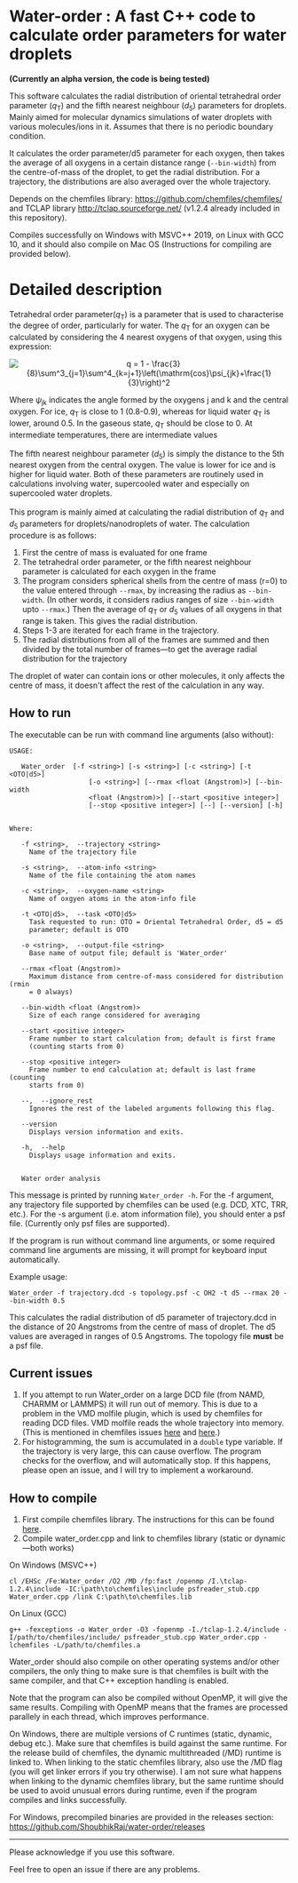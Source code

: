 # Water-order : A fast C++ code to calculate order parameters for water droplets

**(Currently an alpha version, the code is being tested)**

This software calculates the radial distribution of oriental tetrahedral order parameter (*q*<sub>T</sub>) and the fifth nearest neighbour (*d*<sub>5</sub>) parameters for droplets. Mainly aimed for molecular dynamics simulations of water droplets with various molecules/ions in it. Assumes that there is no periodic boundary condition.

It calculates the order parameter/d5 parameter for each oxygen, then takes the average of all oxygens in a certain distance range (`--bin-width`) from the centre-of-mass of the droplet, to get the radial distribution. For a trajectory, the distributions are also averaged over the whole trajectory.

Depends on the chemfiles library: https://github.com/chemfiles/chemfiles/ and TCLAP library http://tclap.sourceforge.net/ (v1.2.4 already included in this repository).

Compiles successfully on Windows with MSVC++ 2019, on Linux with GCC 10, and it should also compile on Mac OS (Instructions for compiling are provided below).

# Detailed description
Tetrahedral order parameter(*q*<sub>T</sub>) is a parameter that is used to characterise the degree of order, particularly for water. The *q*<sub>T</sub> for an oxygen can be calculated by considering the 4 nearest oxygens of that oxygen, using this expression:

<p align="center">
   <img src="https://latex.codecogs.com/png.latex?q&space;=&space;1&space;-&space;\frac{3}{8}\sum^3_{j=1}\sum^4_{k=j&plus;1}\left(\mathrm{cos}\psi_{jk}&plus;\frac{1}{3}\right)^2" title="q = 1 - \frac{3}{8}\sum^3_{j=1}\sum^4_{k=j+1}\left(\mathrm{cos}\psi_{jk}+\frac{1}{3}\right)^2" />
</p>

Where <i>ψ</i><sub>jk</sub> indicates the angle formed by the oxygens j and k and the central oxygen. For ice, <i>q</i><sub>T</sub> is close to 1 (0.8-0.9), whereas for 
liquid water <i>q</i><sub>T</sub> is lower, around 0.5. In the gaseous state, *q*<sub>T</sub> should be close to 0. At intermediate temperatures, there are intermediate values
<br><br>
The fifth nearest neighbour parameter (*d*<sub>5</sub>) is simply the distance to the 5th nearest oxygen from the central oxygen. The value is lower for ice and is higher for liquid water. Both of these parameters are routinely used in calculations involving water, supercooled water and especially on supercooled water droplets.
<br><br>
This program is mainly aimed at calculating the radial distribution of *q*<sub>T</sub> and *d*<sub>5</sub> parameters for droplets/nanodroplets of water. The calculation procedure is as follows:
1) First the centre of mass is evaluated for one frame
2) The tetrahedral order parameter, or the fifth nearest neighbour parameter is calculated for each oxygen in the frame
3) The program considers spherical shells from the centre of mass (r=0) to the value entered through `--rmax`, by increasing the radius as `--bin-width`. (In other words, it considers radius ranges of size `--bin-width` upto `--rmax`.) Then the average of *q*<sub>T</sub> or *d*<sub>5</sub> values of all oxygens in that range is taken. This gives the radial distribution.
4) Steps 1-3 are iterated for each frame in the trajectory.
5) The radial distributions from all of the frames are summed and then divided by the total number of frames—to get the average radial distribution for the trajectory

The droplet of water can contain ions or other molecules, it only affects the centre of mass, it doesn't affect the rest of the calculation in any way.

## How to run
The executable can be run with command line arguments (also without):
```
USAGE:

   Water_order  [-f <string>] [-s <string>] [-c <string>] [-t <OTO|d5>]
                    [-o <string>] [--rmax <float (Angstrom)>] [--bin-width
                    <float (Angstrom)>] [--start <positive integer>]
                    [--stop <positive integer>] [--] [--version] [-h]


Where:

   -f <string>,  --trajectory <string>
     Name of the trajectory file

   -s <string>,  --atom-info <string>
     Name of the file containing the atom names

   -c <string>,  --oxygen-name <string>
     Name of oxgyen atoms in the atom-info file

   -t <OTO|d5>,  --task <OTO|d5>
     Task requested to run: OTO = Oriental Tetrahedral Order, d5 = d5
     parameter; default is OTO

   -o <string>,  --output-file <string>
     Base name of output file; default is 'Water_order'

   --rmax <float (Angstrom)>
     Maximum distance from centre-of-mass considered for distribution (rmin
     = 0 always)

   --bin-width <float (Angstrom)>
     Size of each range considered for averaging

   --start <positive integer>
     Frame number to start calculation from; default is first frame
     (counting starts from 0)

   --stop <positive integer>
     Frame number to end calculation at; default is last frame (counting
     starts from 0)

   --,  --ignore_rest
     Ignores the rest of the labeled arguments following this flag.

   --version
     Displays version information and exits.

   -h,  --help
     Displays usage information and exits.


   Water order analysis
```
This message is printed by running `Water_order -h`. For the -f argument, any trajectory file supported by chemfiles can be used (e.g. DCD, XTC, TRR, etc.). For the -s argument (i.e. atom information file), you should enter a psf file. (Currently only psf files are supported). 

If the program is run without command line arguments, or some required command line arguments are missing, it will prompt for keyboard input automatically.

Example usage:
```Shell
Water_order -f trajectory.dcd -s topology.psf -c OH2 -t d5 --rmax 20 --bin-width 0.5
```
This calculates the radial distribution of d5 parameter of trajectory.dcd in the distance of 20 Angstroms from the centre of mass of droplet. The d5 values are averaged in ranges of 0.5 Angstroms. The topology file **must** be a psf file.

## Current issues
1) If you attempt to run Water_order on a large DCD file (from NAMD, CHARMM or LAMMPS) it will run out of memory. This is due to a problem in the VMD molfile plugin, which is used by chemfiles for reading DCD files. VMD molfile reads the whole trajectory into memory. (This is mentioned in chemfiles issues [here](https://github.com/chemfiles/chemfiles/issues/421) and [here](https://github.com/chemfiles/chemfiles/issues/370).)
2) For histogramming, the sum is accumulated in a `double` type variable. If the trajectory is very large, this can cause overflow. The program checks for the overflow, and will automatically stop. If this happens, please open an issue, and I will try to implement a workaround. 

## How to compile
1) First compile chemfiles library. The instructions for this can be found [here](http://chemfiles.org/chemfiles/latest/installation.html).
2) Compile water_order.cpp and link to chemfiles library (static or dynamic—both works)

On Windows (MSVC++)
```Batchfile
cl /EHSc /Fe:Water_order /O2 /MD /fp:fast /openmp /I.\tclap-1.2.4\include -IC:\path\to\chemfiles\include psfreader_stub.cpp Water_order.cpp /link C:\path\to\chemfiles.lib
```
On Linux (GCC)
```Shell
g++ -fexceptions -o Water_order -O3 -fopenmp -I./tclap-1.2.4/include -I/path/to/chemfiles/include/ psfreader_stub.cpp Water_order.cpp -lchemfiles -L/path/to/chemfiles.a
```

Water_order should also compile on other operating systems and/or other compilers, the only thing to make sure is that chemfiles is built with the same compiler, and that C++ exception handling is enabled.

Note that the program can also be compiled without OpenMP, it will give the same results. Compiling with OpenMP means that the frames are processed parallely in each thread, which improves performance.

On Windows, there are multiple versions of C runtimes (static, dynamic, debug etc.). Make sure that chemfiles is build against the same runtime. For the release build of chemfiles, the dynamic multithreaded (/MD) runtime is linked to. When linking to the static chemfiles library, also use the /MD flag (you will get linker errors if you try otherwise). I am not sure what happens when linking to the dynamic chemfiles library, but the same runtime should be used to avoid unusual errors during runtime, even if the program compiles and links successfully.

For Windows, precompiled binaries are provided in the releases section: https://github.com/ShoubhikRaj/water-order/releases

----

Please acknowledge if you use this software.

Feel free to open an issue if there are any problems.
